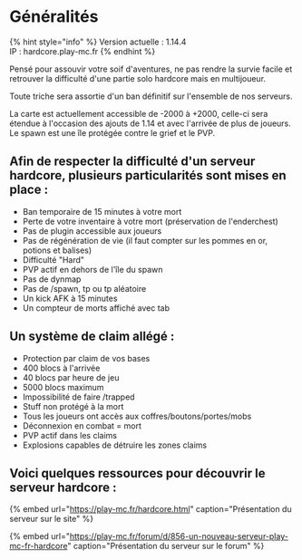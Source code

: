 # Généralités

{% hint style="info" %}
Version actuelle : 1.14.4  
IP : hardcore.play-mc.fr
{% endhint %}

Pensé pour assouvir votre soif d'aventures, ne pas rendre la survie facile et retrouver la difficulté d'une partie solo hardcore mais en multijoueur.

Toute triche sera assortie d'un ban définitif sur l'ensemble de nos serveurs.

La carte est actuellement accessible de -2000 à +2000, celle-ci sera étendue à l'occasion des ajouts de 1.14 et avec l'arrivée de plus de joueurs. Le spawn est une île protégée contre le grief et le PVP.

## Afin de respecter la difficulté d'un serveur hardcore, plusieurs particularités sont mises en place :

* Ban temporaire de 15 minutes à votre mort
* Perte de votre inventaire à votre mort \(préservation de l'enderchest\)
* Pas de plugin accessible aux joueurs
* Pas de régénération de vie \(il faut compter sur les pommes en or, potions et balises\)
* Difficulté "Hard"
* PVP actif en dehors de l'île du spawn
* Pas de dynmap
* Pas de /spawn, tp ou tp aléatoire
* Un kick AFK à 15 minutes
* Un compteur de morts affiché avec tab

## Un système de claim allégé :

* Protection par claim de vos bases
* 400 blocs à l'arrivée
* 40 blocs par heure de jeu
* 5000 blocs maximum
* Impossibilité de faire /trapped
* Stuff non protégé à la mort
* Tous les joueurs ont accès aux coffres/boutons/portes/mobs
* Déconnexion en combat = mort
* PVP actif dans les claims
* Explosions capables de détruire les zones claims

## Voici quelques ressources pour découvrir le serveur hardcore :

{% embed url="https://play-mc.fr/hardcore.html" caption="Présentation du serveur sur le site" %}

{% embed url="https://play-mc.fr/forum/d/856-un-nouveau-serveur-play-mc-fr-hardcore" caption="Présentation du serveur sur le forum" %}

